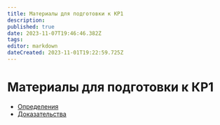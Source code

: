 ```yaml
---
title: Материалы для подготовки к КР1
description: 
published: true
date: 2023-11-07T19:46:46.382Z
tags: 
editor: markdown
dateCreated: 2023-11-01T19:22:59.725Z
---
```


# Материалы для подготовки к КР1

- [Определения](./defenition)
- [Доказательства](./evidence)
